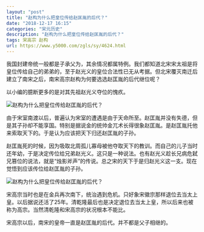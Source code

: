 ```yaml
---
layout: "post"
title: "赵构为什么把皇位传给赵匡胤的后代？"
date: "2018-12-17 16:15"
categories: "宋元历史"
description: "赵构为什么把皇位传给赵匡胤的后代？"
tags: 宋高宗 赵构
url: https://www.y5000.com/zgls/sy/4624.html
---
```






我国封建帝统一般都是子承父为，其余情况都属特例。我们都知道北宋宋太祖是将皇位传给自己的弟弟的，至于赵光义的皇位合法性已无从考据。但北宋覆灭南迁后建立了南宋之后，南宋高宗赵构为何要选选赵匡胤的后代继位呢？

以小编的臆断更多的是对其先祖赵光义夺位的愧疚。

![赵构为什么把皇位传给赵匡胤的后代？](/uploads/allimg/161104/6-161104140231311.JPG)

由于宋室南渡以后，普遍认为宋室的遭遇是由于天命所至。赵匡胤并没有失德，但是其子孙却不能享国。特别是据说金的统帅金兀术长得很象赵匡胤。是赵匡胤托他来索取天下的。于是认为应该把天下归还赵匡胤的子孙。

赵匡胤死的时候，因为吸取北周孤儿寡母被他夺取天下的教训。而自己的儿子当时还年幼，于是决定传位给兄弟赵光义。这只是一种说法。也有赵光义趁长兄病危弑兄篡位的说法，就是“烛影斧声”的传说。总之宋的天下于是归赵光义这一支。现在觉悟到应该传位给赵匡胤的子孙。

![赵构为什么把皇位传给赵匡胤的后代？](/uploads/allimg/161104/6-1611041405309C.JPG)

宋高宗当时也是在金兵再次南下，统治遇到危机。只好象宋徽宗那样退位去当太上皇。以后据说还活了25年。清乾隆最后也是决定退位去当太上皇，所以后来也被称为高宗。当然清乾隆和宋高宗的状况根本不能比。

宋高宗以后，南宋的皇帝一直是赵匡胤的后代。并不都是父子相继的。
